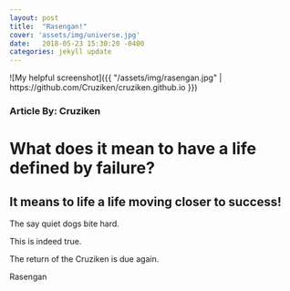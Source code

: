 ```yaml
---
layout: post
title:  "Rasengan!"
cover: 'assets/img/universe.jpg'
date:   2018-05-23 15:30:20 -0400
categories: jekyll update
---
```


<html>

<head>
  <title>Rasengan</title>

  <link href="style.css" type="text/css" rel="stylesheet">
</head>

<body>

  <div class="content">
    ![My helpful screenshot]({{ "/assets/img/rasengan.jpg" | https://github.com/Cruziken/cruziken.github.io }})
    <h3 class="byline">Article By: Cruziken</h3>
    <h1>What does it mean to have a life defined by failure?</h1>
    <h2>It means to life a life moving closer to success!</h2>
    <p>The say quiet dogs bite hard.</p>
    <p>This is indeed true. </p>
    <p>The return of the Cruziken is due again. </p>
  </div>

  <div class="image">
    <p class="caption">Rasengan</p>
  </div>

</body>

</html>
